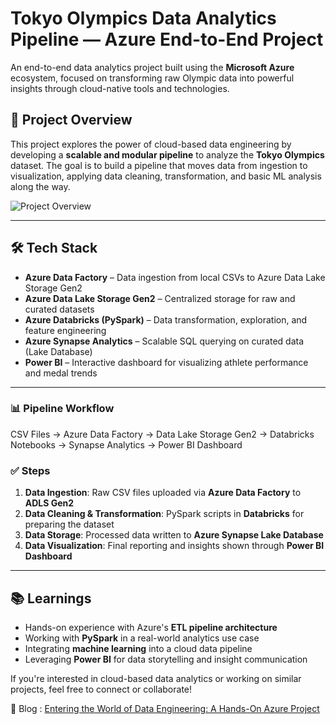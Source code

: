 # Tokyo Olympics Data Analytics Pipeline — Azure End-to-End Project

An end-to-end data analytics project built using the **Microsoft Azure** ecosystem, focused on transforming raw Olympic data into powerful insights through cloud-native tools and technologies.

## 🚀 Project Overview

This project explores the power of cloud-based data engineering by developing a **scalable and modular pipeline** to analyze the **Tokyo Olympics** dataset. The goal is to build a pipeline that moves data from ingestion to visualization, applying data cleaning, transformation, and basic ML analysis along the way.

![Project Overview](https://github.com/user-attachments/assets/5b35d894-4072-4e69-997a-c1be49714a76)


---

## 🛠️ Tech Stack

- **Azure Data Factory** – Data ingestion from local CSVs to Azure Data Lake Storage Gen2
- **Azure Data Lake Storage Gen2** – Centralized storage for raw and curated datasets
- **Azure Databricks (PySpark)** – Data transformation, exploration, and feature engineering
- **Azure Synapse Analytics** – Scalable SQL querying on curated data (Lake Database)
- **Power BI** – Interactive dashboard for visualizing athlete performance and medal trends

---

### 📊 Pipeline Workflow

CSV Files → Azure Data Factory → Data Lake Storage Gen2 → Databricks Notebooks → Synapse Analytics → Power BI Dashboard


### ✅ Steps

1. **Data Ingestion**: Raw CSV files uploaded via **Azure Data Factory** to **ADLS Gen2**  
2. **Data Cleaning & Transformation**: PySpark scripts in **Databricks** for preparing the dataset  
3. **Data Storage**: Processed data written to **Azure Synapse Lake Database**  
4. **Data Visualization**: Final reporting and insights shown through **Power BI Dashboard**

---

## 📚 Learnings

- Hands-on experience with Azure's **ETL pipeline architecture**
- Working with **PySpark** in a real-world analytics use case
- Integrating **machine learning** into a cloud data pipeline
- Leveraging **Power BI** for data storytelling and insight communication

If you're interested in cloud-based data analytics or working on similar projects, feel free to connect or collaborate!

📌 Blog : [Entering the World of Data Engineering: A Hands-On Azure Project](https://medium.com/@mguanuradha/entering-the-world-of-data-engineering-a-hands-on-azure-project-f39461cc9c8d)



